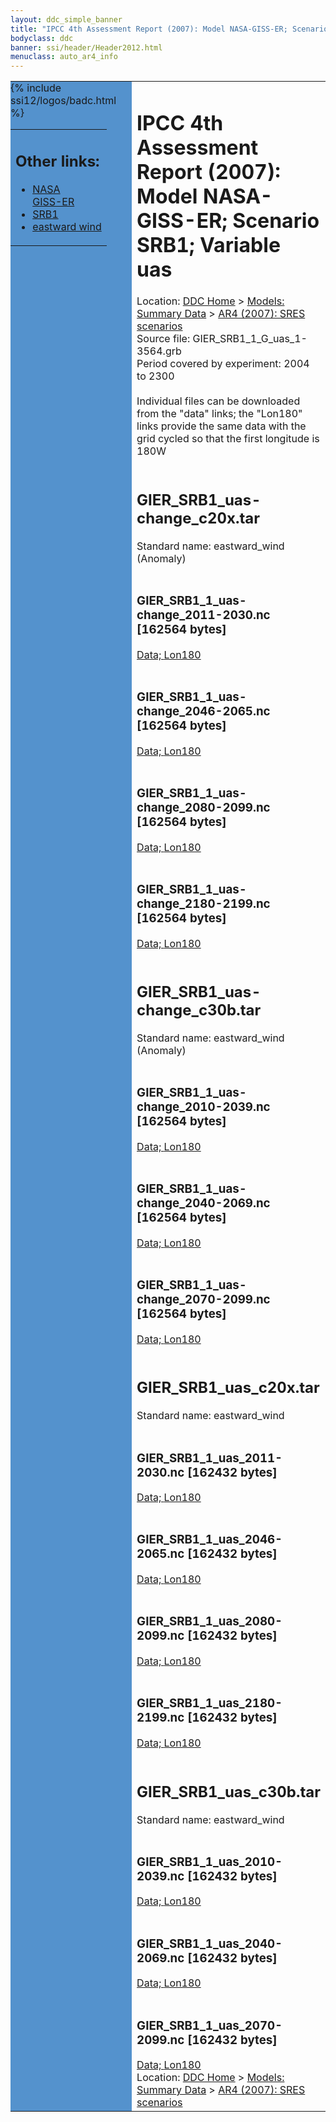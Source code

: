```yaml
---
layout: ddc_simple_banner
title: "IPCC 4th Assessment Report (2007): Model NASA-GISS-ER; Scenario SRB1; Variable uas"
bodyclass: ddc
banner: ssi/header/Header2012.html
menuclass: auto_ar4_info
---
```



<table width="100%" border="0" cellspacing="0" cellpadding="0" style="border-collapse: collapse;">
<tr style="margin:0;padding:0;border:0;">
<td style="margin:0;padding:0;border:0;height:1pt;width:150pt;background:#5492CD;" valign="top" >

<div id="lh-col2" class="auto_ar4_info">
<table class="menumain" bgcolor="#5492CD" cellspacing="0" width="100%" border="0">
<tr><td>
<h2> Other links:</h2>
<ul>
<li><a href="/auto/ar4/model-NASA-GISS-ER.html">NASA<br/>GISS-ER</a></li>
<li><a href="/auto/ar4/scenario-SRB1.html">SRB1</a></li>
<li><a href="/auto/ar4/var-eastward_wind.html">eastward wind</a></li>
</ul>
</td></tr>
{% include ssi12/logos/badc.html %}
</table>
</div>
</td>
<td><h1>IPCC 4th Assessment Report (2007): Model NASA-GISS-ER; Scenario SRB1; Variable uas</h1>

<!-- Breadcrumb1 -->
<div id="breadcrumb1" align="left">
Location: <a href="/index.html">DDC Home</a> > <a href="/sim/gcm_clim/">Models: Summary Data</a>
> <a href="/sim/gcm_clim/SRES_AR4/index.html">AR4 (2007): SRES scenarios</a>
</div>
<!-- End of Breadcrumb1 -->Source file: GIER_SRB1_1_G_uas_1-3564.grb
<br/>
Period covered by experiment: 2004 to 2300<br/>
<br/>Individual files can be downloaded from the "data" links; the "Lon180" links provide the same data
         with the grid cycled so that the first longitude is 180W<br/>
<br/><h2>GIER_SRB1_uas-change_c20x.tar</h2>
Standard name: eastward_wind (Anomaly)<br>
<br/><h3>GIER_SRB1_1_uas-change_2011-2030.nc [162564 bytes]</h3>
<a href="/cgi-bin/downl/ar4_nc/uas/GIER_SRB1_1_uas-change_2011-2030.nc">Data; </a><a href="/cgi-bin/downl/ar4_nc/uas/GIER_SRB1_1_uas-change_2011-2030.cyto180.nc"> Lon180</a><br/>
<br/><h3>GIER_SRB1_1_uas-change_2046-2065.nc [162564 bytes]</h3>
<a href="/cgi-bin/downl/ar4_nc/uas/GIER_SRB1_1_uas-change_2046-2065.nc">Data; </a><a href="/cgi-bin/downl/ar4_nc/uas/GIER_SRB1_1_uas-change_2046-2065.cyto180.nc"> Lon180</a><br/>
<br/><h3>GIER_SRB1_1_uas-change_2080-2099.nc [162564 bytes]</h3>
<a href="/cgi-bin/downl/ar4_nc/uas/GIER_SRB1_1_uas-change_2080-2099.nc">Data; </a><a href="/cgi-bin/downl/ar4_nc/uas/GIER_SRB1_1_uas-change_2080-2099.cyto180.nc"> Lon180</a><br/>
<br/><h3>GIER_SRB1_1_uas-change_2180-2199.nc [162564 bytes]</h3>
<a href="/cgi-bin/downl/ar4_nc/uas/GIER_SRB1_1_uas-change_2180-2199.nc">Data; </a><a href="/cgi-bin/downl/ar4_nc/uas/GIER_SRB1_1_uas-change_2180-2199.cyto180.nc"> Lon180</a><br/>
<br/><h2>GIER_SRB1_uas-change_c30b.tar</h2>
Standard name: eastward_wind (Anomaly)<br>
<br/><h3>GIER_SRB1_1_uas-change_2010-2039.nc [162564 bytes]</h3>
<a href="/cgi-bin/downl/ar4_nc/uas/GIER_SRB1_1_uas-change_2010-2039.nc">Data; </a><a href="/cgi-bin/downl/ar4_nc/uas/GIER_SRB1_1_uas-change_2010-2039.cyto180.nc"> Lon180</a><br/>
<br/><h3>GIER_SRB1_1_uas-change_2040-2069.nc [162564 bytes]</h3>
<a href="/cgi-bin/downl/ar4_nc/uas/GIER_SRB1_1_uas-change_2040-2069.nc">Data; </a><a href="/cgi-bin/downl/ar4_nc/uas/GIER_SRB1_1_uas-change_2040-2069.cyto180.nc"> Lon180</a><br/>
<br/><h3>GIER_SRB1_1_uas-change_2070-2099.nc [162564 bytes]</h3>
<a href="/cgi-bin/downl/ar4_nc/uas/GIER_SRB1_1_uas-change_2070-2099.nc">Data; </a><a href="/cgi-bin/downl/ar4_nc/uas/GIER_SRB1_1_uas-change_2070-2099.cyto180.nc"> Lon180</a><br/>
<br/><h2>GIER_SRB1_uas_c20x.tar</h2>
Standard name: eastward_wind<br>
<br/><h3>GIER_SRB1_1_uas_2011-2030.nc [162432 bytes]</h3>
<a href="/cgi-bin/downl/ar4_nc/uas/GIER_SRB1_1_uas_2011-2030.nc">Data; </a><a href="/cgi-bin/downl/ar4_nc/uas/GIER_SRB1_1_uas_2011-2030.cyto180.nc"> Lon180</a><br/>
<br/><h3>GIER_SRB1_1_uas_2046-2065.nc [162432 bytes]</h3>
<a href="/cgi-bin/downl/ar4_nc/uas/GIER_SRB1_1_uas_2046-2065.nc">Data; </a><a href="/cgi-bin/downl/ar4_nc/uas/GIER_SRB1_1_uas_2046-2065.cyto180.nc"> Lon180</a><br/>
<br/><h3>GIER_SRB1_1_uas_2080-2099.nc [162432 bytes]</h3>
<a href="/cgi-bin/downl/ar4_nc/uas/GIER_SRB1_1_uas_2080-2099.nc">Data; </a><a href="/cgi-bin/downl/ar4_nc/uas/GIER_SRB1_1_uas_2080-2099.cyto180.nc"> Lon180</a><br/>
<br/><h3>GIER_SRB1_1_uas_2180-2199.nc [162432 bytes]</h3>
<a href="/cgi-bin/downl/ar4_nc/uas/GIER_SRB1_1_uas_2180-2199.nc">Data; </a><a href="/cgi-bin/downl/ar4_nc/uas/GIER_SRB1_1_uas_2180-2199.cyto180.nc"> Lon180</a><br/>
<br/><h2>GIER_SRB1_uas_c30b.tar</h2>
Standard name: eastward_wind<br>
<br/><h3>GIER_SRB1_1_uas_2010-2039.nc [162432 bytes]</h3>
<a href="/cgi-bin/downl/ar4_nc/uas/GIER_SRB1_1_uas_2010-2039.nc">Data; </a><a href="/cgi-bin/downl/ar4_nc/uas/GIER_SRB1_1_uas_2010-2039.cyto180.nc"> Lon180</a><br/>
<br/><h3>GIER_SRB1_1_uas_2040-2069.nc [162432 bytes]</h3>
<a href="/cgi-bin/downl/ar4_nc/uas/GIER_SRB1_1_uas_2040-2069.nc">Data; </a><a href="/cgi-bin/downl/ar4_nc/uas/GIER_SRB1_1_uas_2040-2069.cyto180.nc"> Lon180</a><br/>
<br/><h3>GIER_SRB1_1_uas_2070-2099.nc [162432 bytes]</h3>
<a href="/cgi-bin/downl/ar4_nc/uas/GIER_SRB1_1_uas_2070-2099.nc">Data; </a><a href="/cgi-bin/downl/ar4_nc/uas/GIER_SRB1_1_uas_2070-2099.cyto180.nc"> Lon180</a><br/>
<!-- Breadcrumb2 -->
<div id="breadcrumb2" align="left">
Location: <a href="/index.html">DDC Home</a> > <a href="/sim/gcm_clim/">Models: Summary Data</a>
> <a href="/sim/gcm_clim/SRES_AR4/index.html">AR4 (2007): SRES scenarios</a>
</div>
<!-- End of Breadcrumb2 --></td></tr></table>
